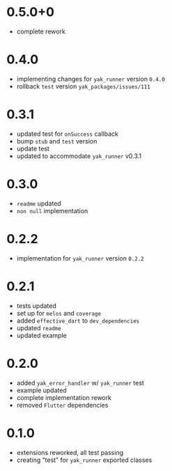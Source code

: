 # 0.5.0+0
- complete rework

# 0.4.0
- implementing changes for `yak_runner` version `0.4.0`
- rollback `test` version `yak_packages/issues/111`

# 0.3.1
- updated test for `onSuccess` callback
- bump `stub` and `test` version
- update test
- updated to accommodate `yak_runner` v0.3.1

# 0.3.0
- `readme` updated
- `non null` implementation

# 0.2.2
-  implementation for `yak_runner` version `0.2.2`

# 0.2.1
- tests updated
- set up for `melos` and `coverage`
- added `effective_dart` to `dev_dependencies`
- updated `readme`
- updated example

# 0.2.0
- added `yak_error_handler` w/ `yak_runner` test
- example updated
- complete implementation rework
- removed `Flutter` dependencies

# 0.1.0
- extensions reworked, all test passing
- creating "test" for `yak_runner` exported classes

